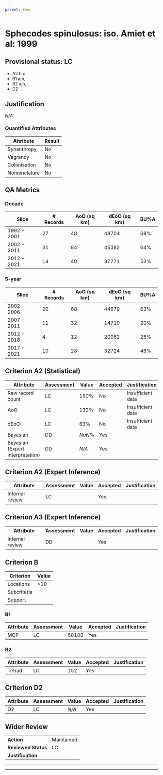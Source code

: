 ```yaml
---
parent: Bees
---
```

# Sphecodes spinulosus: iso. Amiet et al: 1999
## Provisional status: LC
- A2 b,c
- B1 a,b, 
- B2 a,b, 
- D2

## Justification
*N/A*
### Quantified Attributes
|Attribute|Result|
|---|---|
|Synanthropy|No|
|Vagrancy|No|
|Colonisation|No|
|Nomenclature|No|
## QA Metrics
### Decade
| Slice | # Records | AoO (sq km) | dEoO (sq km) |BU%A |
|---|---|---|---|---|
|1992 - 2001|27|48|48704|68%|
|2002 - 2011|31|84|45382|64%|
|2012 - 2021|14|40|37771|53%|
### 5-year
| Slice | # Records | AoO (sq km) | dEoO (sq km) |BU%A |
|---|---|---|---|---|
|2002 - 2006|20|68|44679|63%|
|2007 - 2011|11|32|14710|20%|
|2012 - 2016|4|12|20082|28%|
|2017 - 2021|10|28|32724|46%|
## Criterion A2 (Statistical)
|Attribute|Assessment|Value|Accepted|Justification
|---|---|---|---|---|
|Raw record count|LC|150%|No|Insufficient data|
|AoO|LC|133%|No|Insufficient data|
|dEoO|LC|63%|No|Insufficient data|
|Bayesian|DD|*NaN*%|Yes||
|Bayesian (Expert interpretation)|DD|*N/A*|Yes||
## Criterion A2 (Expert Inference)
|Attribute|Assessment|Value|Accepted|Justification
|---|---|---|---|---|
|Internal review|LC||Yes||
## Criterion A3 (Expert Inference)
|Attribute|Assessment|Value|Accepted|Justification
|---|---|---|---|---|
|Internal review|DD||Yes||
## Criterion B
|Criterion| Value|
|---|---|
|Locations|>10|
|Subcriteria||
|Support||
### B1
|Attribute|Assessment|Value|Accepted|Justification
|---|---|---|---|---|
|MCP|LC|68100|Yes||
### B2
|Attribute|Assessment|Value|Accepted|Justification
|---|---|---|---|---|
|Tetrad|LC|152|Yes||
## Criterion D2
|Attribute|Assessment|Value|Accepted|Justification
|---|---|---|---|---|
|D2|LC|*N/A*|Yes||
## Wider Review
|  |  |
|---|---|
|**Action**|Maintained|
|**Reviewed Status**|LC|
|**Justification**||
---
 ---
 <br><br>
 
